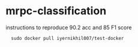 # mrpc-classification

instructions to reproduce 90.2 acc and 85 F1 score

  ```
	sudo docker pull iyernikhil007/test-docker
  ```
  
